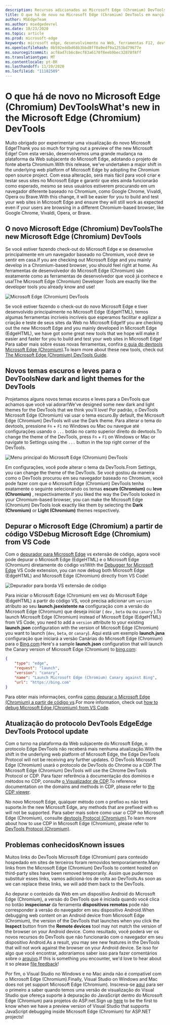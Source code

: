 ```yaml
---
description: Recursos adicionados ao Microsoft Edge (Chromium) DevTools em março de 2019
title: O que há de novo no Microsoft Edge (Chromium) DevTools em março de 2019
author: MSEdgeTeam
ms.author: msedgedevrel
ms.date: 10/23/2020
ms.topic: article
ms.prod: microsoft-edge
keywords: microsoft edge, desenvolvimento na Web, ferramentas F12, devtools
ms.openlocfilehash: 0b592eddbd68b3bbd8ff0a9edf9a1253bd79677e
ms.sourcegitcommit: acf8ad7cb6c8ecf83a6170f8eeb9bec32878f8ff
ms.translationtype: MT
ms.contentlocale: pt-BR
ms.lasthandoff: 11/20/2020
ms.locfileid: "11182509"
---
```

# <span data-ttu-id="62094-104">O que há de novo no Microsoft Edge (Chromium) DevTools</span><span class="sxs-lookup"><span data-stu-id="62094-104">What's new in the Microsoft Edge (Chromium) DevTools</span></span>

<span data-ttu-id="62094-105">Muito obrigado por experimentar uma visualização do novo Microsoft Edge!</span><span class="sxs-lookup"><span data-stu-id="62094-105">Thank you so much for trying out a preview of the new Microsoft Edge!</span></span> <span data-ttu-id="62094-106">Com esta versão, desenvolvemos uma grande mudança na plataforma da Web subjacente do Microsoft Edge, adotando o projeto de fonte aberta Chromium.</span><span class="sxs-lookup"><span data-stu-id="62094-106">With this release, we've undertaken a major shift in the underlying web platform of Microsoft Edge by adopting the Chromium open source project.</span></span> <span data-ttu-id="62094-107">Com essa alteração, será mais fácil para você criar e testar seus sites no Microsoft Edge e garantir que eles ainda funcionarão como esperado, mesmo se seus usuários estiverem procurando em um navegador diferente baseado no Chromium, como Google Chrome, Vivaldi, Opera ou Brave.</span><span class="sxs-lookup"><span data-stu-id="62094-107">With this change, it will be easier for you to build and test your web sites in Microsoft Edge and ensure they will still work as expected even if your users are browsing in a different Chromium-based browser, like Google Chrome, Vivaldi, Opera, or Brave.</span></span>

## <span data-ttu-id="62094-108">O novo Microsoft Edge (Chromium) DevTools</span><span class="sxs-lookup"><span data-stu-id="62094-108">The new Microsoft Edge (Chromium) DevTools</span></span>

<span data-ttu-id="62094-109">Se você estiver fazendo check-out do Microsoft Edge e se desenvolve principalmente em um navegador baseado no Chromium, você deve se sentir em casa.</span><span class="sxs-lookup"><span data-stu-id="62094-109">If you are checking out Microsoft Edge and you mainly develop in a Chromium-based browser, you should feel right at home.</span></span> <span data-ttu-id="62094-110">As ferramentas de desenvolvedor do Microsoft Edge (Chromium) são exatamente como as ferramentas de desenvolvedor que você já conhece e usa!</span><span class="sxs-lookup"><span data-stu-id="62094-110">The Microsoft Edge (Chromium) Developer Tools are exactly like the developer tools you already know and use!</span></span>

![Microsoft Edge (Chromium) DevTools](./media/devtools.png)

<span data-ttu-id="62094-112">Se você estiver fazendo o check-out do novo Microsoft Edge e tiver desenvolvido principalmente no Microsoft Edge (EdgeHTML), temos algumas ferramentas incríveis incríveis que esperamos facilitar e agilizar a criação e teste de seus sites da Web no Microsoft Edge!</span><span class="sxs-lookup"><span data-stu-id="62094-112">If you are checking out the new Microsoft Edge and you mainly developed in Microsoft Edge (EdgeHTML), we have got some great new tools that we hope will make it easier and faster for you to build and test your web sites in Microsoft Edge!</span></span> <span data-ttu-id="62094-113">Para saber mais sobre essas novas ferramentas, confira [o guia do devtools Microsoft Edge (Chromium)](../devtools-guide-chromium.md).</span><span class="sxs-lookup"><span data-stu-id="62094-113">To learn more about these new tools, check out [The Microsoft Edge (Chromium) DevTools Guide](../devtools-guide-chromium.md).</span></span>

## <span data-ttu-id="62094-114">Novos temas escuros e leves para o DevTools</span><span class="sxs-lookup"><span data-stu-id="62094-114">New dark and light themes for the DevTools</span></span>

<span data-ttu-id="62094-115">Projetamos alguns novos temas escuros e leves para a DevTools que achamos que você vai adorar!</span><span class="sxs-lookup"><span data-stu-id="62094-115">We've designed some new dark and light themes for the DevTools that we think you'll love!</span></span> <span data-ttu-id="62094-116">Por padrão, o DevTools Microsoft Edge (Chromium) vai usar o tema escuro.</span><span class="sxs-lookup"><span data-stu-id="62094-116">By default, the Microsoft Edge (Chromium) DevTools will use the Dark theme.</span></span> <span data-ttu-id="62094-117">Para alterar o tema do devtools, pressione `Fn`  +  `F1` no Windows ou Mac ou navegue até configurações usando o `...` botão no canto superior direito do devtools.</span><span class="sxs-lookup"><span data-stu-id="62094-117">To change the theme of the DevTools, press `Fn` + `F1` on Windows or Mac or navigate to Settings using the `...` button in the top right corner of the DevTools.</span></span>

![Menu principal do Microsoft Edge (Chromium) DevTools](./media/devtools-main-menu.png)

<span data-ttu-id="62094-119">Em configurações, você pode alterar o tema da DevTools.</span><span class="sxs-lookup"><span data-stu-id="62094-119">From Settings, you can change the theme of the DevTools.</span></span> <span data-ttu-id="62094-120">Se você gostou da maneira como o DevTools procurou em seu navegador baseado no Chromium, você pode fazer com que o Microsoft Edge (Chromium) DevTools tenha exatamente o seguinte selecionando os temas **escuro (Chromium)** ou **leve (Chromium)** , respectivamente.</span><span class="sxs-lookup"><span data-stu-id="62094-120">If you liked the way the DevTools looked in your Chromium-based browser, you can make the Microsoft Edge (Chromium) DevTools look exactly like them by selecting the **Dark (Chromium)** or **Light (Chromium)** themes respectively.</span></span> 

## <span data-ttu-id="62094-121">Depurar o Microsoft Edge (Chromium) a partir de código VS</span><span class="sxs-lookup"><span data-stu-id="62094-121">Debug Microsoft Edge (Chromium) from VS Code</span></span>

<span data-ttu-id="62094-122">Com o [depurador para Microsoft Edge](https://marketplace.visualstudio.com/items?itemName=msjsdiag.debugger-for-edge) vs extensão de código, agora você pode depurar o Microsoft Edge (EdgeHTML) e o Microsoft Edge (Chromium) diretamente do código vs!</span><span class="sxs-lookup"><span data-stu-id="62094-122">With the [Debugger for Microsoft Edge](https://marketplace.visualstudio.com/items?itemName=msjsdiag.debugger-for-edge) VS Code extension, you can now debug both Microsoft Edge (EdgeHTML) and Microsoft Edge (Chromium) directly from VS Code!</span></span>

![Depurador para borda VS extensão de código](./media/vscode-debugger.png)

<span data-ttu-id="62094-124">Para iniciar o Microsoft Edge (Chromium) em vez do Microsoft Edge (EdgeHTML) a partir do código VS, você precisa adicionar um `version` atributo ao seu **launch.jsexistente na** configuração com a versão do Microsoft Edge (Chromium) que deseja iniciar ( `dev` , `beta` ou ou `canary` ).</span><span class="sxs-lookup"><span data-stu-id="62094-124">To launch Microsoft Edge (Chromium) instead of Microsoft Edge (EdgeHTML) from VS Code, you need to add a `version` attribute to your existing **launch.json** configuration with the version of Microsoft Edge (Chromium) you want to launch (`dev`, `beta`, or `canary`).</span></span> <span data-ttu-id="62094-125">Aqui está um exemplo **launch.jsna** configuração que iniciará a versão Canárias do Microsoft Edge (Chromium) para o [Bing.com](https://www.bing.com/):</span><span class="sxs-lookup"><span data-stu-id="62094-125">Here's a sample **launch.json** configuration that will launch the Canary version of Microsoft Edge (Chromium) to [bing.com](https://www.bing.com/):</span></span>

```json
{
    "type": "edge",
    "request": "launch",
    "version": "canary",
    "name": "Launch Microsoft Edge (Chromium) Canary against Bing",
    "url": "https://bing.com"
}
```

<span data-ttu-id="62094-126">Para obter mais informações, confira [como depurar o Microsoft Edge (Chromium) a partir de código vs](../visual-studio-code/debugger-for-edge.md).</span><span class="sxs-lookup"><span data-stu-id="62094-126">For more information, check out [how to debug Microsoft Edge (Chromium) from VS Code](../visual-studio-code/debugger-for-edge.md).</span></span>

## <span data-ttu-id="62094-127">Atualização do protocolo DevTools Edge</span><span class="sxs-lookup"><span data-stu-id="62094-127">Edge DevTools Protocol update</span></span>

<span data-ttu-id="62094-128">Com o turno na plataforma da Web subjacente do Microsoft Edge, o protocolo Edge DevTools não receberá mais nenhuma atualização.</span><span class="sxs-lookup"><span data-stu-id="62094-128">With the shift in the underlying web platform of Microsoft Edge, the Edge DevTools Protocol will not be receiving any further updates.</span></span> <span data-ttu-id="62094-129">O DevTools Microsoft Edge (Chromium) usará o protocolo de DevTools do Chrome ou a CDP.</span><span class="sxs-lookup"><span data-stu-id="62094-129">The Microsoft Edge (Chromium) DevTools will use the Chrome DevTools Protocol or CDP.</span></span> <span data-ttu-id="62094-130">Para fazer referência à documentação dos domínios e métodos no CDP, consulte [o Visualizador de CDP](https://chromedevtools.github.io/devtools-protocol/tot/Accessibility).</span><span class="sxs-lookup"><span data-stu-id="62094-130">To reference documentation on the domains and methods in CDP, please refer to [the CDP viewer](https://chromedevtools.github.io/devtools-protocol/tot/Accessibility).</span></span>

<span data-ttu-id="62094-131">No novo Microsoft Edge, qualquer método com o prefixo `ms` não terá suporte.</span><span class="sxs-lookup"><span data-stu-id="62094-131">In the new Microsoft Edge, any methods that are prefixed with `ms` will not be supported.</span></span> <span data-ttu-id="62094-132">Para saber mais sobre como usar o CDP no Microsoft Edge (Chromium), consulte [devtools Protocol (Chromium)](../devtools-protocol-chromium.md).</span><span class="sxs-lookup"><span data-stu-id="62094-132">To learn more about how to use CDP in Microsoft Edge (Chromium), please refer to [DevTools Protocol (Chromium)](../devtools-protocol-chromium.md).</span></span>

## <span data-ttu-id="62094-133">Problemas conhecidos</span><span class="sxs-lookup"><span data-stu-id="62094-133">Known issues</span></span>

<span data-ttu-id="62094-134">Muitos links do DevTools Microsoft Edge (Chromium) para conteúdo hospedado em sites de terceiros foram removidos temporariamente.</span><span class="sxs-lookup"><span data-stu-id="62094-134">Many links from the Microsoft Edge (Chromium) DevTools to content hosted on third-party sites have been removed temporarily.</span></span> <span data-ttu-id="62094-135">Assim que pudermos substituir esses links, vamos adicioná-los de volta ao DevTools.</span><span class="sxs-lookup"><span data-stu-id="62094-135">As soon as we can replace these links, we will add them back to the DevTools.</span></span>


<span data-ttu-id="62094-136">Ao depurar o conteúdo da Web em um dispositivo Android do Microsoft Edge (Chromium), a versão do DevTools que é iniciada quando você clica no botão **inspecionar** da ferramenta **dispositivos remotos** pode não corresponder à versão do navegador em seu dispositivo Android.</span><span class="sxs-lookup"><span data-stu-id="62094-136">When debugging web content on an Android device from Microsoft Edge (Chromium), the version of the DevTools that launches when you click the **Inspect** button from the **Remote devices** tool may not match the version of the browser on your Android device.</span></span> <span data-ttu-id="62094-137">Como resultado, você poderá ver os novos recursos do DevTools que não funcionarão com o navegador em seu dispositivo Android.</span><span class="sxs-lookup"><span data-stu-id="62094-137">As a result, you may see new features in the DevTools that will not work against the browser on your Android device.</span></span> <span data-ttu-id="62094-138">Se isso for algo que você encontrar, adoraríamos saber isso para fazer comentários sobre o [arquivo](../devtools-guide-chromium.md#getting-in-touch-with-the-microsoft-edge-devtools-team).</span><span class="sxs-lookup"><span data-stu-id="62094-138">If this is something you encounter, we'd love to hear about it so please [file feedback](../devtools-guide-chromium.md#getting-in-touch-with-the-microsoft-edge-devtools-team)!</span></span>

<span data-ttu-id="62094-139">Por fim, o Visual Studio no Windows e no Mac ainda não é compatível com o Microsoft Edge (Chromium).</span><span class="sxs-lookup"><span data-stu-id="62094-139">Finally, Visual Studio on Windows and Mac does not yet support Microsoft Edge (Chromium).</span></span> <span data-ttu-id="62094-140">Inscreva-se [aqui](https://visualstudio.microsoft.com/vs/preview/) para ser o primeiro a saber quando temos uma versão de visualização do Visual Studio que ofereça suporte à depuração do JavaScript dentro do Microsoft Edge (Chromium) para projetos do ASP.net.</span><span class="sxs-lookup"><span data-stu-id="62094-140">Sign up [here](https://visualstudio.microsoft.com/vs/preview/) to be the first to know when we have a preview version of Visual Studio that supports JavaScript debugging inside Microsoft Edge (Chromium) for ASP.NET projects!</span></span>  
